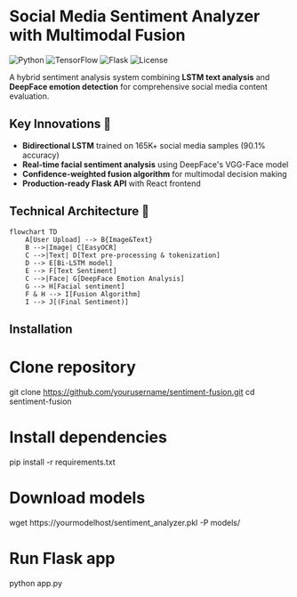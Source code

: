 # Social Media Sentiment Analyzer with Multimodal Fusion

![Python](https://img.shields.io/badge/Python-3.8%2B-blue)
![TensorFlow](https://img.shields.io/badge/TensorFlow-2.12-orange)
![Flask](https://img.shields.io/badge/Flask-2.3-lightgrey)
![License](https://img.shields.io/badge/License-MIT-green)

A hybrid sentiment analysis system combining **LSTM text analysis** and **DeepFace emotion detection** for comprehensive social media content evaluation.

## Key Innovations 🚀
- **Bidirectional LSTM** trained on 165K+ social media samples (90.1% accuracy)
- **Real-time facial sentiment analysis** using DeepFace's VGG-Face model
- **Confidence-weighted fusion algorithm** for multimodal decision making
- **Production-ready Flask API** with React frontend

## Technical Architecture 🧠
```mermaid
flowchart TD
    A[User Upload] --> B{Image&Text}
    B -->|Image| C[EasyOCR]
    C -->|Text| D[Text pre-processing & tokenization]
    D --> E[Bi-LSTM model]
    E --> F[Text Sentiment]
    C -->|Face| G[DeepFace Emotion Analysis]
    G --> H[Facial sentiment]
    F & H --> I[Fusion Algorithm]
    I --> J[(Final Sentiment)]
```
## Installation

# Clone repository
git clone https://github.com/yourusername/sentiment-fusion.git
cd sentiment-fusion

# Install dependencies
pip install -r requirements.txt

# Download models
wget https://yourmodelhost/sentiment_analyzer.pkl -P models/

# Run Flask app
python app.py
